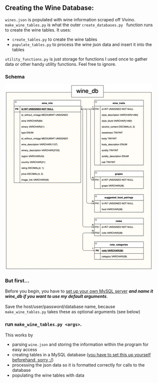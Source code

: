 ## Creating the Wine Database:

`wines.json` is populated with wine information scraped off Vivino.
<br />
`make_wine_tables.py` is what the outer `create_databases.py ` function runs to create the wine tables. It uses:

- `create_tables.py` to create the wine tables
- `populate_tables.py` to process the wine json data and insert it into the tables
  <br />

`utility_functions.py` is just storage for functions I used once to gather data or other handy utility functions. Feel
free to ignore.

### Schema

![img.png](schema.png)

### But first...

Before you begin, you have to
[set up your own MySQL server](https://dev.mysql.com/doc/mysql-getting-started/en/) *__and name it wine_db if you want
to use my default arguments__*.
<br />
<br />
Save the host/user/password/database name, because `make_wine_tables.py` takes these as optional arguments (see below)

### run `make_wine_tables.py <args>`.

This works by

- parsing `wine.json` and storing the information within the program for easy access
- creating tables in a MySQL
  database ([you have to set this up yourself beforehand, sorry :/](https://dev.mysql.com/doc/mysql-getting-started/en/))
- processing the json data so it is formatted correctly for calls to the database
- populating the wine tables with data

